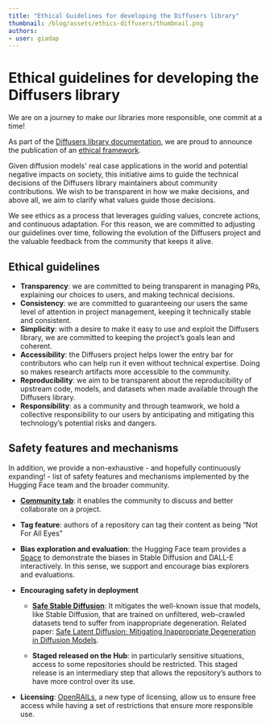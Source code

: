 ```yaml
---
title: "Ethical Guidelines for developing the Diffusers library" 
thumbnail: /blog/assets/ethics-diffusers/thumbnail.png
authors:
- user: giadap
---
```


# Ethical guidelines for developing the Diffusers library

We are on a journey to make our libraries more responsible, one commit at a time! 

As part of the [Diffusers library documentation](https://huggingface.co/docs/diffusers/main/en/index), we are proud to announce the publication of an [ethical framework](https://huggingface.co/docs/diffusers/main/en/conceptual/ethical_guidelines). 

Given diffusion models' real case applications in the world and potential negative impacts on society, this initiative aims to guide the technical decisions of the Diffusers library maintainers about community contributions. We wish to be transparent in how we make decisions, and above all, we aim to clarify what values guide those decisions.

We see ethics as a process that leverages guiding values, concrete actions, and continuous adaptation. For this reason, we are committed to adjusting our guidelines over time, following the evolution of the Diffusers project and the valuable feedback from the community that keeps it alive.

## Ethical guidelines

* **Transparency**: we are committed to being transparent in managing PRs, explaining our choices to users, and making technical decisions.
* **Consistency**: we are committed to guaranteeing our users the same level of attention in project management, keeping it technically stable and consistent.
* **Simplicity**: with a desire to make it easy to use and exploit the Diffusers library, we are committed to keeping the project’s goals lean and coherent.
* **Accessibility**: the Diffusers project helps lower the entry bar for contributors who can help run it even without technical expertise. Doing so makes research artifacts more accessible to the community.
* **Reproducibility**: we aim to be transparent about the reproducibility of upstream code, models, and datasets when made available through the Diffusers library.
* **Responsibility**: as a community and through teamwork, we hold a collective responsibility to our users by anticipating and mitigating this technology’s potential risks and dangers.

## Safety features and mechanisms

In addition, we provide a non-exhaustive - and hopefully continuously expanding! - list of safety features and mechanisms implemented by the Hugging Face team and the broader community.

* **[Community tab](https://huggingface.co/docs/hub/repositories-pull-requests-discussions)**: it enables the community to discuss and better collaborate on a project.

* **Tag feature**: authors of a repository can tag their content as being “Not For All Eyes”

* **Bias exploration and evaluation**: the Hugging Face team provides a [Space](https://huggingface.co/spaces/society-ethics/DiffusionBiasExplorer) to demonstrate the biases in Stable Diffusion and DALL-E interactively. In this sense, we support and encourage bias explorers and evaluations.

* **Encouraging safety in deployment**
    * **[Safe Stable Diffusion](https://huggingface.co/docs/diffusers/main/en/api/pipelines/stable_diffusion_safe)**: It mitigates the well-known issue that models, like Stable Diffusion, that are trained on unfiltered, web-crawled datasets tend to suffer from inappropriate degeneration. Related paper: [Safe Latent Diffusion: Mitigating Inappropriate Degeneration in Diffusion Models](https://huggingface.co/papers/2211.05105).

    * **Staged released on the Hub**: in particularly sensitive situations, access to some repositories should be restricted. This staged release is an intermediary step that allows the repository’s authors to have more control over its use.

* **Licensing**: [OpenRAILs](https://huggingface.co/blog/open_rail), a new type of licensing, allow us to ensure free access while having a set of restrictions that ensure more responsible use. 